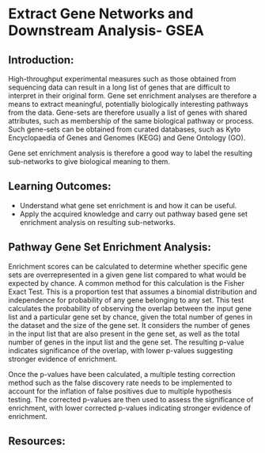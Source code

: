 # Extract Gene Networks and Downstream Analysis- GSEA
## Introduction:

High-throughput experimental measures such as those obtained from sequencing data can result in a long list of genes that are difficult to interpret in their original form. Gene set enrichment analyses are therefore a means to extract meaningful, potentially biologically interesting pathways from the data. Gene-sets are therefore usually a list of genes with shared attributes, such as membership of the same biological pathway or process. Such gene-sets can be obtained from curated databases, such as Kyto Encyclopaedia of Genes and Genomes (KEGG) and Gene Ontology (GO).

Gene set enrichment analysis is therefore a good way to label the resulting sub-networks to give biological meaning to them.

## Learning Outcomes:

- Understand what gene set enrichment is and how it can be useful.
- Apply the acquired knowledge and carry out pathway based gene set enrichment analysis on resulting sub-networks.

## Pathway Gene Set Enrichment Analysis:
Enrichment scores can be calculated to determine whether specific gene sets are overrepresented in a given gene list compared to what would be expected by chance. A common method for this calculation is the Fisher Exact Test. This is a proportion test that assumes a binomial distribution and independence for probability of any gene belonging to any set. This test calculates the probability of observing the overlap between the input gene list and a particular gene set by chance, given the total number of genes in the dataset and the size of the gene set. It considers the number of genes in the input list that are also present in the gene set, as well as the total number of genes in the input list and the gene set. The resulting p-value indicates significance of the overlap, with lower p-values suggesting stronger evidence of enrichment. 

Once the p-values have been calculated, a multiple testing correction method such as the false discovery rate needs to be implemented to account for the inflation of false positives due to multiple hypothesis testing. The corrected p-values are then used to assess the significance of enrichment, with lower corrected p-values indicating stronger evidence of enrichment.

## Resources:



